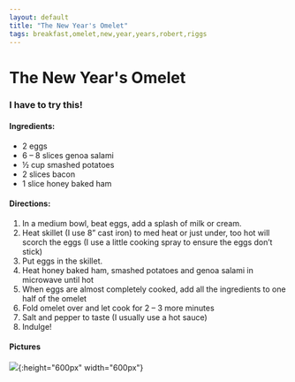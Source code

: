 ```yaml
---
layout: default
title: "The New Year's Omelet"
tags: breakfast,omelet,new,year,years,robert,riggs
---
```

# The New Year's Omelet

### I have to try this!

#### Ingredients:
- 2 eggs
- 6 – 8 slices genoa salami
- ½ cup smashed potatoes
- 2 slices bacon
- 1 slice honey baked ham

#### Directions:
1. In a medium bowl, beat eggs, add a splash of milk or cream.
2. Heat skillet (I use 8” cast iron) to med heat or just under, too hot will scorch the eggs (I use a little cooking spray to ensure the eggs don’t stick)
3. Put eggs in the skillet.
4. Heat honey baked ham, smashed potatoes and genoa salami in microwave until hot
5. When eggs are almost completely cooked, add all the ingredients to one half of the omelet
6. Fold omelet over and let cook for 2 – 3 more minutes
7. Salt and pepper to taste (I usually use a hot sauce)
8. Indulge!

#### Pictures
![]({{site.github.url}}/Breakfast/Images/TheNewYearsOmelet.jpg){:height="600px" width="600px"}
